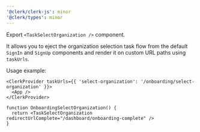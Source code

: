 ```yaml
---
'@clerk/clerk-js': minor
'@clerk/types': minor
---
```


Export `<TaskSelectOrganization />` component.

It allows you to eject the organization selection task flow from the default `SignIn` and `SignUp` components and render it on custom URL paths using `taskUrls`.

Usage example:
```tsx
<ClerkProvider taskUrls={{ 'select-organization': '/onboarding/select-organization' }}>
  <App />
</ClerkProvider>
```

```tsx
function OnboardingSelectOrganization() {
  return <TaskSelectOrganization redirectUrlComplete="/dashboard/onboarding-complete" />
}
```
